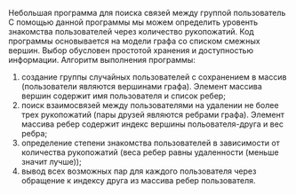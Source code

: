 Небольшая программа для поиска связей между группой пользователь
С помощью данной программы мы можем определить уровенть знакомства пользователей через количество рукопожатий.
Код программы основывается на модели графа со списком смежных вершин. Выбор обусловен простотой хранения и доступностью информации.
Алгоритм выполнения программы:
1. создание группы случайных пользователей с сохранением в массив (пользователи являются вершинами графа). Элемент массива вершин содержит имя пользователя и список ребер;
2. поиск взаимосвязей между пользователями на удалении не более трех рукопожатий (пары друзей являются ребрами графа). Элемент массива ребер содержит индекс вершины польователя-друга и вес ребра;
3. определение степени знакомства пользователей в зависимости от количества рукопожатий (веса ребер равны удаленности (меньше значит лучше));
4. вывод всех возможных пар для каждого пользователя через обращение к индексу друга из массива ребер пользователя.
